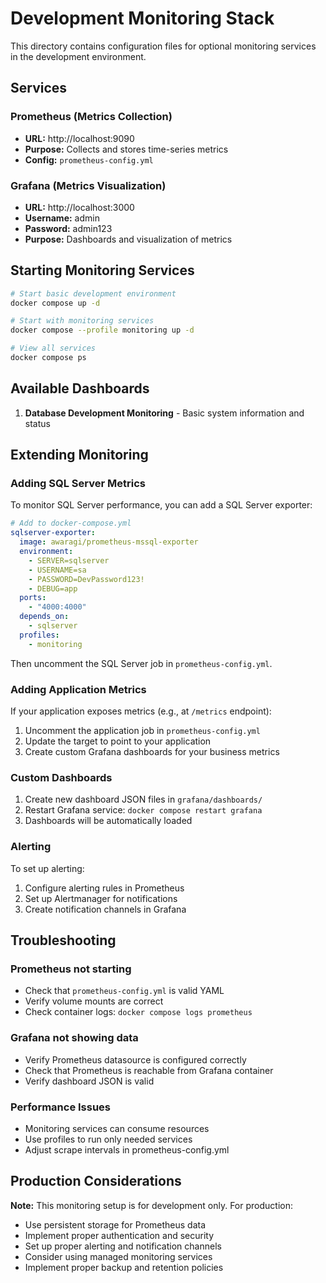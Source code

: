 # Development Monitoring Stack

This directory contains configuration files for optional monitoring services in the development environment.

## Services

### Prometheus (Metrics Collection)
- **URL:** http://localhost:9090
- **Purpose:** Collects and stores time-series metrics
- **Config:** `prometheus-config.yml`

### Grafana (Metrics Visualization)
- **URL:** http://localhost:3000
- **Username:** admin
- **Password:** admin123
- **Purpose:** Dashboards and visualization of metrics

## Starting Monitoring Services

```bash
# Start basic development environment
docker compose up -d

# Start with monitoring services
docker compose --profile monitoring up -d

# View all services
docker compose ps
```

## Available Dashboards

1. **Database Development Monitoring** - Basic system information and status

## Extending Monitoring

### Adding SQL Server Metrics

To monitor SQL Server performance, you can add a SQL Server exporter:

```yaml
# Add to docker-compose.yml
sqlserver-exporter:
  image: awaragi/prometheus-mssql-exporter
  environment:
    - SERVER=sqlserver
    - USERNAME=sa
    - PASSWORD=DevPassword123!
    - DEBUG=app
  ports:
    - "4000:4000"
  depends_on:
    - sqlserver
  profiles:
    - monitoring
```

Then uncomment the SQL Server job in `prometheus-config.yml`.

### Adding Application Metrics

If your application exposes metrics (e.g., at `/metrics` endpoint):

1. Uncomment the application job in `prometheus-config.yml`
2. Update the target to point to your application
3. Create custom Grafana dashboards for your business metrics

### Custom Dashboards

1. Create new dashboard JSON files in `grafana/dashboards/`
2. Restart Grafana service: `docker compose restart grafana`
3. Dashboards will be automatically loaded

### Alerting

To set up alerting:

1. Configure alerting rules in Prometheus
2. Set up Alertmanager for notifications
3. Create notification channels in Grafana

## Troubleshooting

### Prometheus not starting
- Check that `prometheus-config.yml` is valid YAML
- Verify volume mounts are correct
- Check container logs: `docker compose logs prometheus`

### Grafana not showing data
- Verify Prometheus datasource is configured correctly
- Check that Prometheus is reachable from Grafana container
- Verify dashboard JSON is valid

### Performance Issues
- Monitoring services can consume resources
- Use profiles to run only needed services
- Adjust scrape intervals in prometheus-config.yml

## Production Considerations

**Note:** This monitoring setup is for development only. For production:

- Use persistent storage for Prometheus data
- Implement proper authentication and security
- Set up proper alerting and notification channels
- Consider using managed monitoring services
- Implement proper backup and retention policies

